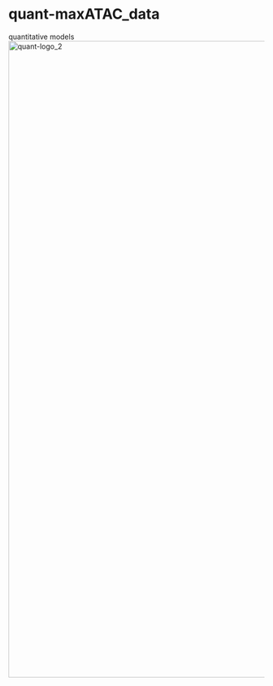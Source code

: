 # quant-maxATAC_data
quantitative models 
<img width="2364" height="1253" alt="quant-logo_2" src="https://github.com/user-attachments/assets/7e9728fb-e931-45c2-9bba-dba3b6a8ee97" />
